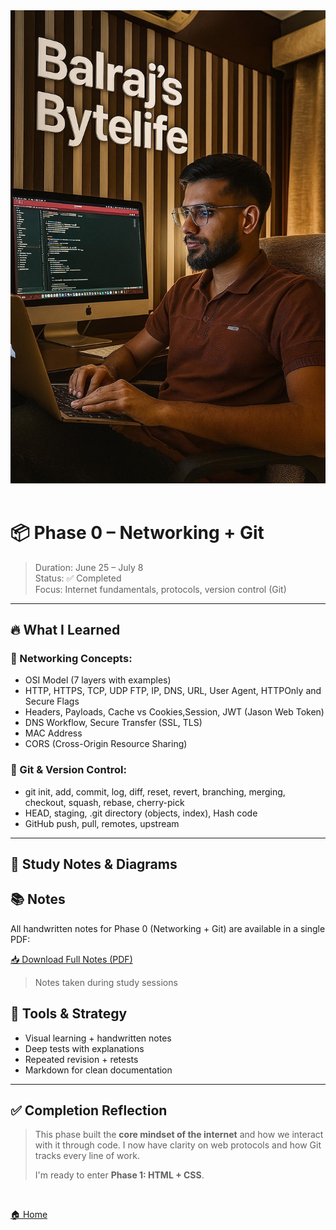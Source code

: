 <div align='center'>
<img src='assets\Balraj Singh Coding.jpeg', alt='Balraj Singh Coding'>
</div>

<br>

# 📦 Phase 0 – Networking + Git

> Duration: June 25 – July 8  
> Status: ✅ Completed  
> Focus: Internet fundamentals, protocols, version control (Git)

---

## 🔥 What I Learned

### 📡 Networking Concepts:

- OSI Model (7 layers with examples)
- HTTP, HTTPS, TCP, UDP FTP, IP, DNS, URL, User Agent, HTTPOnly and Secure Flags
- Headers, Payloads, Cache vs Cookies,Session, JWT (Jason Web Token)
- DNS Workflow, Secure Transfer (SSL, TLS)
- MAC Address
- CORS (Cross-Origin Resource Sharing)

### 🔧 Git & Version Control:

- git init, add, commit, log, diff, reset, revert, branching, merging, checkout, squash, rebase, cherry-pick
- HEAD, staging, .git directory (objects, index), Hash code
- GitHub push, pull, remotes, upstream

---

## 📝 Study Notes & Diagrams

## 📚 Notes

All handwritten notes for Phase 0 (Networking + Git) are available in a single PDF:

[📥 Download Full Notes (PDF)](./assets/phase0-notes.pdf)

> Notes taken during study sessions

## 🎯 Tools & Strategy

- Visual learning + handwritten notes
- Deep tests with explanations
- Repeated revision + retests
- Markdown for clean documentation

---

## ✅ Completion Reflection

> This phase built the **core mindset of the internet** and how we interact with it through code. I now have clarity on web protocols and how Git tracks every line of work.
>
> I'm ready to enter **Phase 1: HTML + CSS**.

<br>

[🏠 Home](../README.md)

[def]: ./assets/phase0-notes.pdf
